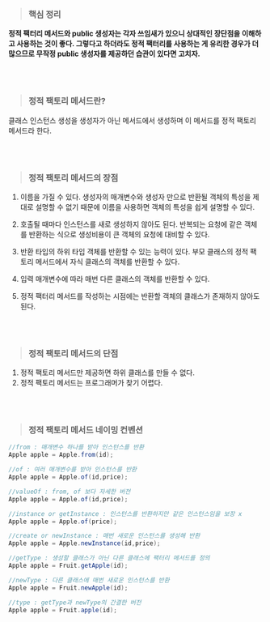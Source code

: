 >### 핵심 정리

**정적 팩터리 메서드와 public 생성자는 각자 쓰임새가 있으니 상대적인 장단점을 이해하고 사용하는 것이 좋다. 그렇다고 하더라도 정적 팩터리를 사용하는 게 유리한 경우가 더 많으므로 무작정 public 생성자를 제공하던 습관이 있다면 고치자.**

<br>
<br>


>### 정적 팩토리 메서드란?

클래스 인스턴스 생성을 생성자가 아닌 메서드에서 생성하며 이 메서드를 정적 팩토리 메서드라 한다.


<br>
<br>



>### 정적 팩토리 메서드의 장점

1. 이름을 가질 수 있다.
     생성자의 매개변수와 생성자 만으로 반환될 객체의 특성을 제대로 설명할 수 없기 때문에 이름을 사용하면 객체의 특성을 쉽게 설명할 수 있다.

1. 호출될 때마다 인스턴스를 새로 생성하지 않아도 된다.
     반복되는 요청에 같은 객체를 반환하는 식으로 생성비용이 큰 객체의 요청에 대비할 수 있다.
    
2. 반환 타입의 하위 타입 객체를 반환할 수 있는 능력이 있다.
     부모 클래스의 정적 팩토리 메서드에서 자식 클래스의 객체를 반환할 수 있다.
    
3. 입력 매개변수에 따라 매번 다른 클래스의 객체를 반환할 수 있다.
4. 정적 팩터리 메서드를 작성하는 시점에는 반환할 객체의 클래스가 존재하지 않아도 된다.


<br>
<br>

>### 정적 팩토리 메서드의 단점

1. 정적 팩토리 메서드만 제공하면 하위 클래스를 만들 수 없다.
2. 정적 팩토리 메서드는 프로그래머가 찾기 어렵다.

<br>
<br>

>### 정적 팩토리 메서드 네이밍 컨벤션

```java
//from : 매개변수 하나를 받아 인스턴스를 반환
Apple apple = Apple.from(id);

//of : 여러 매개변수를 받아 인스턴스를 반환
Apple apple = Apple.of(id,price);

//valueOf : from, of 보다 자세한 버전
Apple apple = Apple.of(id,price);

//instance or getInstance : 인스턴스를 반환하지만 같은 인스턴스임을 보장 x
Apple apple = Apple.of(price);

//create or newInstance : 매번 새로운 인스턴스를 생성해 반환
Apple apple = Apple.newInstance(id,price);

//getType : 생성할 클래스가 아닌 다른 클래스에 팩터리 메서드를 정의
Apple apple = Fruit.getApple(id);

//newType : 다른 클래스에 매번 새로운 인스턴스를 반환
Apple apple = Fruit.newApple(id);

//type : getType과 newType의 간결한 버전
Apple apple = Fruit.apple(id);
```

